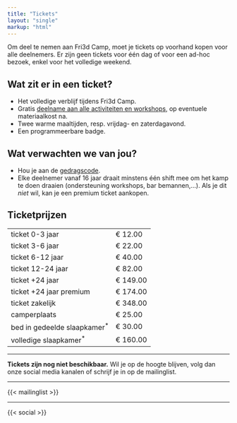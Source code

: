 ```yaml
---
title: "Tickets"
layout: "single"
markup: "html"
---
```

<div class="block--centered">
<p>
Om deel te nemen aan Fri3d Camp, moet je tickets op voorhand kopen voor alle deelnemers. Er zijn geen tickets voor één dag of voor een ad-hoc bezoek, enkel voor het volledige weekend.
</p>
<h2>Wat zit er in een ticket?</h2>
<ul>
	<li>Het volledige verblijf tijdens Fri3d Camp.</li>
	<li>Gratis <a href="/deelnemen/">deelname aan alle activiteiten en workshops</a>, op eventuele materiaalkost na.</li>
	<li>Twee warme maaltijden, resp. vrijdag- en zaterdagavond.</li>
	<li>Een programmeerbare badge.</li>
</ul>
<h2>Wat verwachten we van jou?</h2>
<ul>
	<li>Hou je aan de <a href="/deelnemen/excellent">gedragscode</a>.</li>
	<li>Elke deelnemer vanaf 16 jaar draait minstens één shift mee om het kamp te doen draaien (ondersteuning workshops, bar bemannen,...). Als je dit <em>niet</em> wil, kan je een premium ticket aankopen.</li>
</ul>
</div>

<div class="block--centered" >
<h2>Ticketprijzen</h2>
	<table class="centerme">
		<tr><td>ticket 0-3 jaar</td><td>€ 12.00</td></tr>
		<tr><td>ticket 3-6 jaar</td><td>€ 22.00</td></tr>
		<tr><td>ticket 6-12 jaar</td><td>€ 40.00</td></tr>
		<tr><td>ticket 12-24 jaar</td><td>€ 82.00</td></tr>
		<tr><td>ticket +24 jaar</td><td>€ 149.00</td></tr>
		<tr><td>ticket +24 jaar premium</td><td>€ 174.00</td></tr>
		<tr><td>ticket zakelijk</td><td>€ 348.00</td></tr>
		<tr><td>camperplaats</td><td>€ 25.00</td></tr>
		<tr><td>bed in gedeelde slaapkamer<sup>*</sup></td><td>€ 30.00</td></tr>
		<tr><td>volledige slaapkamer<sup>*</sup></td><td>€ 160.00</td></tr>
	</table>
</div>

<hr class="gridrule" />
<div class="block--centered">
<p><strong>Tickets zijn nog niet beschikbaar.</strong> Wil je op de hoogte blijven, volg dan onze social media kanalen of schrijf je in op de mailinglist.</p>
</div>
<a name="mailinglist"></a>
<hr class="gridrule" />

<div class="block--centered">
{{< mailinglist >}}
</div>

<hr class="gridrule" />
<div class="block--centered">
{{< social >}}
</div>